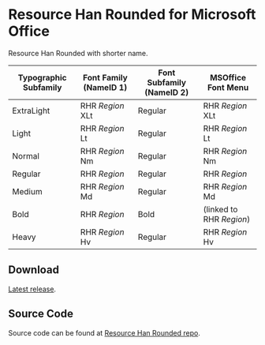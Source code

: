 # Resource Han Rounded for Microsoft Office

Resource Han Rounded with shorter name.

| Typographic Subfamily | Font Family (NameID 1) | Font Subfamily (NameID 2) | MSOffice Font Menu       |
| --------------------- | ---------------------- | ------------------------- | ------------------------ |
| ExtraLight            | RHR _Region_ XLt       | Regular                   | RHR _Region_ XLt         |
| Light                 | RHR _Region_ Lt        | Regular                   | RHR _Region_ Lt          |
| Normal                | RHR _Region_ Nm        | Regular                   | RHR _Region_ Nm          |
| Regular               | RHR _Region_           | Regular                   | RHR _Region_             |
| Medium                | RHR _Region_ Md        | Regular                   | RHR _Region_ Md          |
| Bold                  | RHR _Region_           | Bold                      | (linked to RHR _Region_) |
| Heavy                 | RHR _Region_ Hv        | Regular                   | RHR _Region_ Hv          |

## Download

[Latest release](https://github.com/CyanoHao/MSOffice-RHR/releases).

## Source Code

Source code can be found at [Resource Han Rounded repo](https://github.com/CyanoHao/Resource-Han-Rounded/tree/msoffice-name).
